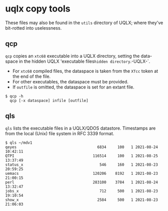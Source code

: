 # uqlx copy tools

These files may also be found in the `utils` directory of UQLX; where they've bit-rotted into uselessness.

## qcp

`qcp` copies an `xtc68` executable into a UQLX directory, setting the data-space in the hidden UQLX 'executable files` hidden directory `.-UQLX-`.

* For `xtc68` compiled files, the dataspace is taken from the `XTcc` token at the end of the file.
* For other executables, the dataspace must be provided.
* If `outfile` is omitted, the dataspace is set for an extant file.

```
$ qcp -h
  qcp [-x dataspace] infile [outfile]

```
## qls

`qls` lists the executable files in a UQLX/QDOS datastore. Timestamps are from the local (Unix) file system in RFC 3339 format.

```
$ qls ~/mdv1
qeyes                                    6834     100   1 2021-08-24 10:42:11
QTPI                                   116514     100   1 2021-08-25 13:37:49
status_x                                  546     160   1 2021-08-23 20:59:25
uemacs                                 120206    8192   1 2021-08-23 21:00:15
perl                                   283100    3784   1 2021-08-24 13:32:47
jobs_x                                    712     500   1 2021-08-23 19:10:54
show_x                                   2584     500   1 2021-08-23 21:06:03
```
